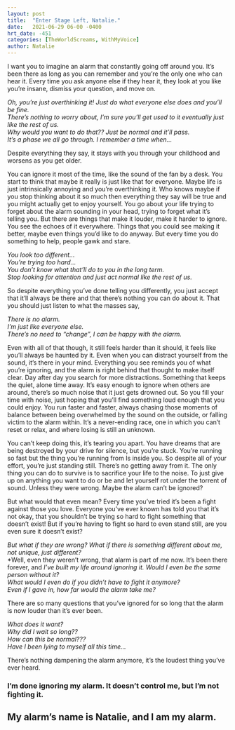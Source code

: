 ```yaml
---
layout: post
title:  "Enter Stage Left, Natalie."
date:   2021-06-29 06-00 -0400
hrt_date: -451
categories: [TheWorldScreams, WithMyVoice]
author: Natalie
---
```

I want you to imagine an alarm that constantly going off around you. It’s been there as long as you can remember and you’re the only one who can hear it. Every time you ask anyone else if they hear it, they look at you like you’re insane, dismiss your question, and move on.

*Oh, you’re just overthinking it! Just do what everyone else does and you’ll be fine.*  
*There’s nothing to worry about, I’m sure you’ll get used to it eventually just like the rest of us.*  
*Why would you want to do that?? Just be normal and it’ll pass.*  
*It’s a phase we all go through. I remember a time when…*  

Despite everything they say, it stays with you through your childhood and worsens as you get older.

You can ignore it most of the time, like the sound of the fan by a desk. You start to think that maybe it really is just like that for everyone. Maybe life is just intrinsically annoying and you’re overthinking it. Who knows maybe if you stop thinking about it so much then everything they say will be true and you might actually get to enjoy yourself.
You go about your life trying to forget about the alarm sounding in your head, trying to forget what it’s telling you. But there are things that make it louder, make it harder to ignore. You see the echoes of it everywhere. Things that you could see making it better, maybe even things you’d like to do anyway. But every time you do something to help, people gawk and stare.

*You look too different...*  
*You’re trying too hard...*  
*You don’t know what that’ll do to you in the long term.*  
*Stop looking for attention and just act normal like the rest of us.*  

So despite everything you’ve done telling you differently, you just accept that it’ll always be there and that there’s nothing you can do about it. That you should just listen to what the masses say,

*There is no alarm.*  
*I’m just like everyone else.*  
*There’s no need to “change”, I can be happy with the alarm.*  

Even with all of that though, it still feels harder than it should, it feels like you’ll always be haunted by it. Even when you can distract yourself from the sound, it’s there in your mind. Everything you see reminds you of what you’re ignoring, and the alarm is right behind that thought to make itself clear. Day after day you search for more distractions. Something that keeps the quiet, alone time away.
It’s easy enough to ignore when others are around, there’s so much noise that it just gets drowned out. So you fill your time with noise, just hoping that you’ll find something loud enough that you could enjoy. You run faster and faster, always chasing those moments of balance between being overwhelmed by the sound on the outside, or falling victim to the alarm within. It’s a never-ending race, one in which you can’t reset or relax, and where losing is still an unknown.

You can’t keep doing this, it’s tearing you apart. You have dreams that are being destroyed by your drive for silence, but you’re stuck. You’re running so fast but the thing you’re running from Is inside you. So despite all of your effort, you’re just standing still. There’s no getting away from it. The only thing you can do to survive is to sacrifice your life to the noise. To just give up on anything you want to do or be and let yourself rot under the torrent of sound. Unless they were wrong. Maybe the alarm can’t be ignored?

But what would that even mean? Every time you’ve tried it’s been a fight against those you love. Everyone you’ve ever known has told you that it’s not okay, that you shouldn’t be trying so hard to fight something that doesn’t exist! But if you’re having to fight so hard to even stand still, are you even sure it doesn’t exist?

*But what if they are wrong? What if there is something different about me, not unique, just different?*  
*Well, even they weren’t wrong, that alarm is part of me now. It’s been there forever, and *I’ve built my life around ignoring it. Would I even be the same person without it?*  
*What would I even do if you didn’t have to fight it anymore?*  
*Even if I gave in, how far would the alarm take me?*  

There are so many questions that you’ve ignored for so long that the alarm is now louder than it’s ever been.

*What does it want?*  
*Why did I wait so long??*  
*How can this be normal???*  
*Have I been lying to myself all this time...*  

There’s nothing dampening the alarm anymore, it’s the loudest thing you’ve ever heard.

### I’m done ignoring my alarm. It doesn’t control me, but I’m not fighting it.
## My alarm’s name is Natalie, and I am my alarm.